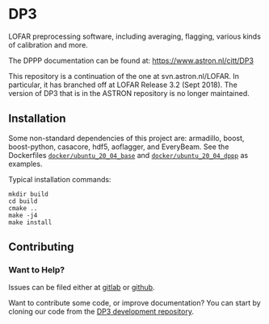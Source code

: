 # DP3
LOFAR preprocessing software, including averaging, flagging, various kinds of calibration and more.

The DPPP documentation can be found at: https://www.astron.nl/citt/DP3

This repository is a continuation of the one at svn.astron.nl/LOFAR. In particular, it has branched off at LOFAR Release 3.2 (Sept 2018). The version of DP3 that is in the ASTRON repository is no longer maintained.

## Installation
Some non-standard dependencies of this project are: armadillo, boost, boost-python, casacore, hdf5, aoflagger, and EveryBeam. See the Dockerfiles [`docker/ubuntu_20_04_base`](docker/ubuntu_20_04_base) and [`docker/ubuntu_20_04_dppp`](docker/ubuntu_20_04_dppp) as examples.

Typical installation commands:
```
mkdir build
cd build
cmake ..
make -j4
make install
```
## Contributing

### Want to Help?

Issues can be filed either at [gitlab](https://git.astron.nl/RD/DP3) or [github](https://github.com/lofar-astron/DP3).

Want to contribute some code, or improve documentation? You can start by cloning our code from the [DP3 development repository](https://git.astron.nl/RD/DP3).